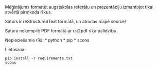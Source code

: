 Mēģinājums formatēt augstskolas referātu un prezentāciju izmantojot tikai atvērtā pirmkoda rīkus.

Saturs ir reStructuredText formātā, un atrodas mapē source/

Saturu nokompilē PDF formātā ar rst2pdf rīka palīdzību.

Nepieciešamie rīki:
	* python
	* pip
	* scons


Lietošana:

	pip install -r requirements.txt
	scons